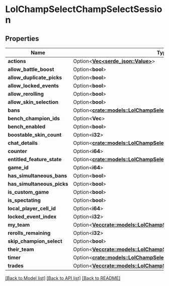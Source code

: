 # LolChampSelectChampSelectSession

## Properties

Name | Type | Description | Notes
------------ | ------------- | ------------- | -------------
**actions** | Option<[**Vec<serde_json::Value>**](serde_json::Value.md)> |  | [optional]
**allow_battle_boost** | Option<**bool**> |  | [optional]
**allow_duplicate_picks** | Option<**bool**> |  | [optional]
**allow_locked_events** | Option<**bool**> |  | [optional]
**allow_rerolling** | Option<**bool**> |  | [optional]
**allow_skin_selection** | Option<**bool**> |  | [optional]
**bans** | Option<[**crate::models::LolChampSelectChampSelectBannedChampions**](LolChampSelectChampSelectBannedChampions.md)> |  | [optional]
**bench_champion_ids** | Option<**Vec<i32>**> |  | [optional]
**bench_enabled** | Option<**bool**> |  | [optional]
**boostable_skin_count** | Option<**i32**> |  | [optional]
**chat_details** | Option<[**crate::models::LolChampSelectChampSelectChatRoomDetails**](LolChampSelectChampSelectChatRoomDetails.md)> |  | [optional]
**counter** | Option<**i64**> |  | [optional]
**entitled_feature_state** | Option<[**crate::models::LolChampSelectEntitledFeatureState**](LolChampSelectEntitledFeatureState.md)> |  | [optional]
**game_id** | Option<**i64**> |  | [optional]
**has_simultaneous_bans** | Option<**bool**> |  | [optional]
**has_simultaneous_picks** | Option<**bool**> |  | [optional]
**is_custom_game** | Option<**bool**> |  | [optional]
**is_spectating** | Option<**bool**> |  | [optional]
**local_player_cell_id** | Option<**i64**> |  | [optional]
**locked_event_index** | Option<**i32**> |  | [optional]
**my_team** | Option<[**Vec<crate::models::LolChampSelectChampSelectPlayerSelection>**](LolChampSelectChampSelectPlayerSelection.md)> |  | [optional]
**rerolls_remaining** | Option<**i32**> |  | [optional]
**skip_champion_select** | Option<**bool**> |  | [optional]
**their_team** | Option<[**Vec<crate::models::LolChampSelectChampSelectPlayerSelection>**](LolChampSelectChampSelectPlayerSelection.md)> |  | [optional]
**timer** | Option<[**crate::models::LolChampSelectChampSelectTimer**](LolChampSelectChampSelectTimer.md)> |  | [optional]
**trades** | Option<[**Vec<crate::models::LolChampSelectChampSelectTradeContract>**](LolChampSelectChampSelectTradeContract.md)> |  | [optional]

[[Back to Model list]](../README.md#documentation-for-models) [[Back to API list]](../README.md#documentation-for-api-endpoints) [[Back to README]](../README.md)


